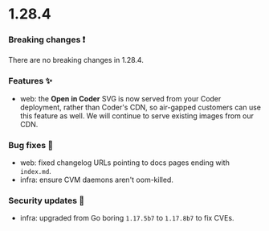 # 1.28.4

### Breaking changes ❗

There are no breaking changes in 1.28.4.

### Features ✨

- web: the **Open in Coder** SVG is now served from your Coder deployment,
  rather than Coder's CDN, so air-gapped customers can use this feature as well.
  We will continue to serve existing images from our CDN.

### Bug fixes 🐛

- web: fixed changelog URLs pointing to docs pages ending with `index.md`.
- infra: ensure CVM daemons aren't oom-killed.

### Security updates 🔐

- infra: upgraded from Go boring `1.17.5b7` to `1.17.8b7` to fix CVEs.
